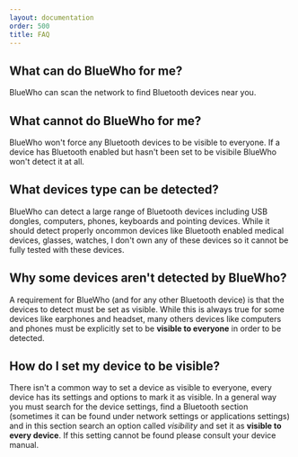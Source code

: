 ```yaml
---
layout: documentation
order: 500
title: FAQ
---
```

## What can do BlueWho for me?

BlueWho can scan the network to find Bluetooth devices near you.

## What cannot do BlueWho for me?

BlueWho won't force any Bluetooth devices to be visible to everyone.
If a device has Bluetooth enabled but hasn't been set to be visibile BlueWho
won't detect it at all.

## What devices type can be detected?

BlueWho can detect a large range of Bluetooth devices including USB dongles,
computers, phones, keyboards and pointing devices.
While it should detect properly oncommon devices like Bluetooth enabled medical
devices, glasses, watches, I don't own any of these devices so it cannot be
fully tested with these devices.

## Why some devices aren't detected by BlueWho?

A requirement for BlueWho (and for any other Bluetooth device) is that the
devices to detect must be set as visible.
While this is always true for some devices like earphones and headset, many
others devices like computers and phones must be explicitly set to be
**visible to everyone** in order to be detected.

## How do I set my device to be visible?

There isn't a common way to set a device as visible to everyone, every device
has its settings and options to mark it as visible.
In a general way you must search for the device settings, find a Bluetooth
section (sometimes it can be found under network settings or applications
settings) and in this section search an option called *visibility* and set
it as **visible to every device**.
If this setting cannot be found please consult your device manual.
